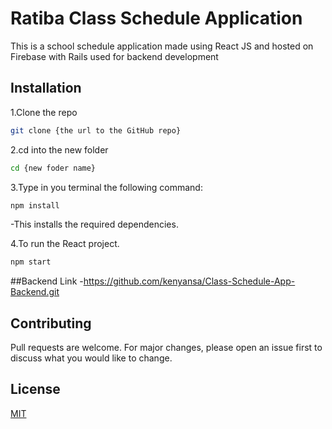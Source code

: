 # Ratiba Class Schedule Application

This is a school schedule application made using React JS and hosted on Firebase with Rails used for backend development
## Installation

1.Clone the repo
```bash
git clone {the url to the GitHub repo}
```
2.cd into the new folder 

```bash
cd {new foder name}
```

3.Type in you terminal the following command:
```bash
npm install
```
-This installs the required dependencies.

4.To run the React project.
```bash
npm start
```

##Backend Link
-https://github.com/kenyansa/Class-Schedule-App-Backend.git


## Contributing
Pull requests are welcome. For major changes, please open an issue first to discuss what you would like to change.


## License
[MIT](https://choosealicense.com/licenses/mit/)

